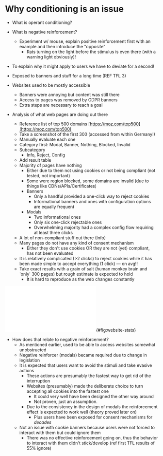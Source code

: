 # Why conditioning is an issue

- What is operant conditioning?
- What is negative reinforcement?
  - Experiment w/ mouse, explain positive reinforcement first with an example and then introduce the "opposite"
    - Rats turning on the light before the stimulus is even there (with a warning light obviously)!

- To explain why it might apply to users we have to deviate for a second!
- Exposed to banners and stuff for a long time (REF TFL 3)
- Websites used to be mostly accessible
  - Banners were annoying but content was still there
  - Access to pages was removed by GDPR banners
  - Extra steps are necessary to reach a goal

- Analysis of what web pages are doing out there
  - Reference list of top 500 domains [https://moz.com/top500](https://moz.com/top500)
  - Take a screenshot of the first 300 (accessed from within Germany!)
  - Manually evaluate each one
  - Category first: Modal, Banner, Nothing, Blocked, Invalid
  - Subcategory
    - Info, Reject, Config
  - Add result table
  - Majority of pages have nothing
    - Either due to them not using cookies or not being compliant (not tested, not important)
    - Some were region blocked, some domains are invalid (due to things like CDNs/APIs/Certificates)
    - Banners
      - Only a handful provided a one-click way to reject cookies
      - Informational banners and ones with configuration options are equally frequent
    - Modals
      - Two informational ones
      - Only six one-click rejectable ones
      - Overwhelming majority had a complex config flow requiring at least three clicks
  - A lot of non-compliant stuff out there (Info)
  - Many pages do not have any kind of consent mechanism
    - Either they don't use cookies OR they are not (yet) compliant, has not been evaluated
  - It is relatively complicated (>2 clicks) to reject cookies while it has been made simple to accept everything (1 click) — on avg!!
  - Take exact results with a grain of salt (human monkey brain and 'only' 300 pages) but rough estimate is expected to hold
    - It is hard to reproduce as the web changes constantly

![Privacy mechanisms of top 300 domains](src/images/website-stats.pdf){#fig:website-stats}

- How does that relate to negative reinforcement?
  - As mentioned earlier, used to be able to access websites somewhat unobstructed
  - Negative reinforcer (modals) became required due to change in legislation
  - It is expected that users want to avoid the stimuli and take evasive actions
    - These actions are presumably the fastest way to get rid of the interruption
    - Websites (presumably) made the deliberate choice to turn accepting all cookies into the fastest one
      - It could very well have been designed the other way around
      - Not proven, just an assumption.
    - Due to the consistency in the design of modals the reinforcement effect is expected to work well (theory proved later on)
      - Plus users have been exposed for consent mechanisms for *decades*
  - Not an issue with cookie banners because users were not forced to interact with them but could ignore them
    - There was no effective reinforcement going on, thus the behavior to interact with them didn't stick/develop (ref first TFL results of 55% ignore)
